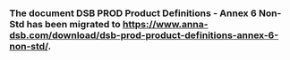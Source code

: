 ### The document DSB PROD Product Definitions - Annex 6 Non-Std has been migrated to https://www.anna-dsb.com/download/dsb-prod-product-definitions-annex-6-non-std/.

